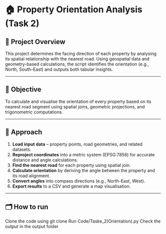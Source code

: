 # 🏠 Property Orientation Analysis (Task 2)

## 📄 Project Overview
This project determines the facing direction of each property by analysing its spatial relationship with the nearest road. Using geospatial data and geometry-based calculations, the script identifies the orientation (e.g., North, South-East) and outputs both tabular insights.

---

## 🎯 Objective
To calculate and visualise the orientation of every property based on its nearest road segment using spatial joins, geometric projections, and trigonometric computations.

---

## 🧠 Approach
1. **Load input data** – property points, road geometries, and related datasets.  
2. **Reproject coordinates** into a metric system (EPSG:7856) for accurate distance and angle calculations.  
3. **Find the nearest road** for each property using spatial join.  
4. **Calculate orientation** by deriving the angle between the property and its road alignment.  
5. **Convert angles** into compass directions (e.g., North-East, West).  
6. **Export results** to a CSV and generate a map visualisation.

---

## 🗂️ How to run
Clone the code using git clone
Run Code/Taske_2(Orientation).py
Check the output in the output folder
